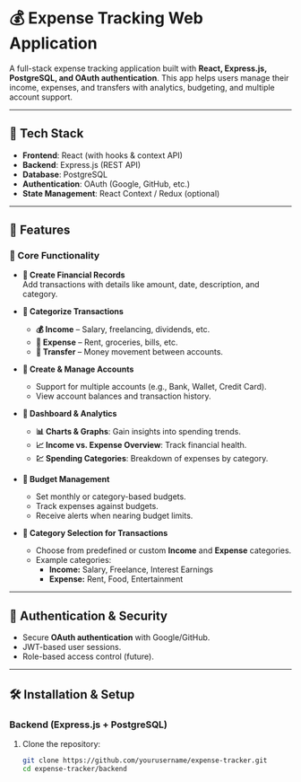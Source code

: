 # 💰 Expense Tracking Web Application  

A full-stack expense tracking application built with **React, Express.js, PostgreSQL, and OAuth authentication**. This app helps users manage their income, expenses, and transfers with analytics, budgeting, and multiple account support.

---

## 🚀 Tech Stack

- **Frontend**: React (with hooks & context API)  
- **Backend**: Express.js (REST API)  
- **Database**: PostgreSQL  
- **Authentication**: OAuth (Google, GitHub, etc.)  
- **State Management**: React Context / Redux (optional)  

---

## 🌟 Features

### 📌 Core Functionality

- **🔹 Create Financial Records**  
  Add transactions with details like amount, date, description, and category.

- **🔹 Categorize Transactions**  
  - **💰 Income** – Salary, freelancing, dividends, etc.  
  - **💸 Expense** – Rent, groceries, bills, etc.  
  - **🔄 Transfer** – Money movement between accounts.  

- **🔹 Create & Manage Accounts**  
  - Support for multiple accounts (e.g., Bank, Wallet, Credit Card).  
  - View account balances and transaction history.  

- **🔹 Dashboard & Analytics**  
  - **📊 Charts & Graphs**: Gain insights into spending trends.  
  - **📈 Income vs. Expense Overview**: Track financial health.  
  - **💹 Spending Categories**: Breakdown of expenses by category.  

- **🔹 Budget Management**  
  - Set monthly or category-based budgets.  
  - Track expenses against budgets.  
  - Receive alerts when nearing budget limits.  

- **🔹 Category Selection for Transactions**  
  - Choose from predefined or custom **Income** and **Expense** categories.  
  - Example categories:
    - **Income:** Salary, Freelance, Interest Earnings  
    - **Expense:** Rent, Food, Entertainment  

---

## 🔐 Authentication & Security

- Secure **OAuth authentication** with Google/GitHub.  
- JWT-based user sessions.  
- Role-based access control (future).  

---

## 🛠 Installation & Setup  

### **Backend (Express.js + PostgreSQL)**  
1. Clone the repository:  
   ```sh
   git clone https://github.com/yourusername/expense-tracker.git
   cd expense-tracker/backend
